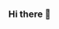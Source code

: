 ### Hi there 👋

<!--
**celiakassa/celiakassa** is a ✨ _special_ ✨ repository because its `README.md` (this file) appears on your GitHub profile.
![Célia KASSA's GitHub stats](https://github-readme-stats.vercel.app/api/?username=celiakassa&show_owner)
Here are some ideas to get you started:

- 🔭 I’m currently working on ...
- 🌱 I’m currently learning ...
- 👯 I’m looking to collaborate on ...
- 🤔 I’m looking for help with ...
- 💬 Ask me about ...
- 📫 How to reach me: ...
- 😄 Pronouns: ...
- ⚡ Fun fact: ...
-->
